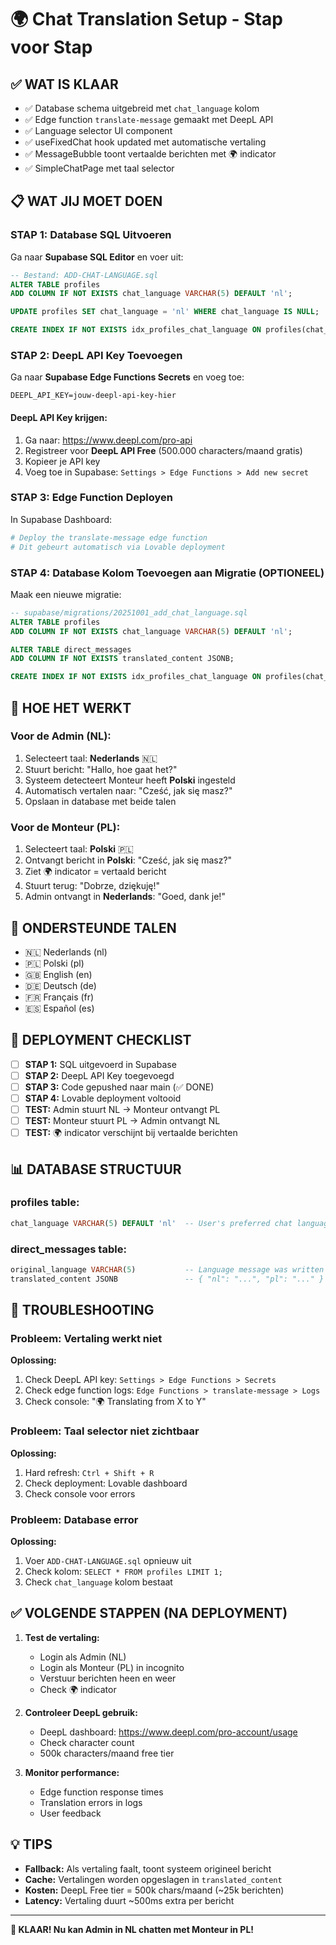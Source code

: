 # 🌍 Chat Translation Setup - Stap voor Stap

## ✅ WAT IS KLAAR
- ✅ Database schema uitgebreid met `chat_language` kolom
- ✅ Edge function `translate-message` gemaakt met DeepL API
- ✅ Language selector UI component
- ✅ useFixedChat hook updated met automatische vertaling
- ✅ MessageBubble toont vertaalde berichten met 🌍 indicator
- ✅ SimpleChatPage met taal selector

## 📋 WAT JIJ MOET DOEN

### STAP 1: Database SQL Uitvoeren
Ga naar **Supabase SQL Editor** en voer uit:
```sql
-- Bestand: ADD-CHAT-LANGUAGE.sql
ALTER TABLE profiles 
ADD COLUMN IF NOT EXISTS chat_language VARCHAR(5) DEFAULT 'nl';

UPDATE profiles SET chat_language = 'nl' WHERE chat_language IS NULL;

CREATE INDEX IF NOT EXISTS idx_profiles_chat_language ON profiles(chat_language);
```

### STAP 2: DeepL API Key Toevoegen
Ga naar **Supabase Edge Functions Secrets** en voeg toe:
```
DEEPL_API_KEY=jouw-deepl-api-key-hier
```

#### DeepL API Key krijgen:
1. Ga naar: https://www.deepl.com/pro-api
2. Registreer voor **DeepL API Free** (500.000 characters/maand gratis)
3. Kopieer je API key
4. Voeg toe in Supabase: `Settings > Edge Functions > Add new secret`

### STAP 3: Edge Function Deployen
In Supabase Dashboard:
```bash
# Deploy the translate-message edge function
# Dit gebeurt automatisch via Lovable deployment
```

### STAP 4: Database Kolom Toevoegen aan Migratie (OPTIONEEL)
Maak een nieuwe migratie:
```sql
-- supabase/migrations/20251001_add_chat_language.sql
ALTER TABLE profiles 
ADD COLUMN IF NOT EXISTS chat_language VARCHAR(5) DEFAULT 'nl';

ALTER TABLE direct_messages
ADD COLUMN IF NOT EXISTS translated_content JSONB;

CREATE INDEX IF NOT EXISTS idx_profiles_chat_language ON profiles(chat_language);
```

## 🎯 HOE HET WERKT

### Voor de Admin (NL):
1. Selecteert taal: **Nederlands** 🇳🇱
2. Stuurt bericht: "Hallo, hoe gaat het?"
3. Systeem detecteert Monteur heeft **Polski** ingesteld
4. Automatisch vertalen naar: "Cześć, jak się masz?"
5. Opslaan in database met beide talen

### Voor de Monteur (PL):
1. Selecteert taal: **Polski** 🇵🇱
2. Ontvangt bericht in **Polski**: "Cześć, jak się masz?"
3. Ziet 🌍 indicator = vertaald bericht
4. Stuurt terug: "Dobrze, dziękuję!"
5. Admin ontvangt in **Nederlands**: "Goed, dank je!"

## 🔧 ONDERSTEUNDE TALEN
- 🇳🇱 Nederlands (nl)
- 🇵🇱 Polski (pl)
- 🇬🇧 English (en)
- 🇩🇪 Deutsch (de)
- 🇫🇷 Français (fr)
- 🇪🇸 Español (es)

## 🚀 DEPLOYMENT CHECKLIST

- [ ] **STAP 1:** SQL uitgevoerd in Supabase
- [ ] **STAP 2:** DeepL API Key toegevoegd
- [ ] **STAP 3:** Code gepushed naar main (✅ DONE)
- [ ] **STAP 4:** Lovable deployment voltooid
- [ ] **TEST:** Admin stuurt NL → Monteur ontvangt PL
- [ ] **TEST:** Monteur stuurt PL → Admin ontvangt NL
- [ ] **TEST:** 🌍 indicator verschijnt bij vertaalde berichten

## 📊 DATABASE STRUCTUUR

### profiles table:
```sql
chat_language VARCHAR(5) DEFAULT 'nl'  -- User's preferred chat language
```

### direct_messages table:
```sql
original_language VARCHAR(5)           -- Language message was written in
translated_content JSONB               -- { "nl": "...", "pl": "..." }
```

## 🐛 TROUBLESHOOTING

### Probleem: Vertaling werkt niet
**Oplossing:**
1. Check DeepL API key: `Settings > Edge Functions > Secrets`
2. Check edge function logs: `Edge Functions > translate-message > Logs`
3. Check console: "🌍 Translating from X to Y"

### Probleem: Taal selector niet zichtbaar
**Oplossing:**
1. Hard refresh: `Ctrl + Shift + R`
2. Check deployment: Lovable dashboard
3. Check console voor errors

### Probleem: Database error
**Oplossing:**
1. Voer `ADD-CHAT-LANGUAGE.sql` opnieuw uit
2. Check kolom: `SELECT * FROM profiles LIMIT 1;`
3. Check `chat_language` kolom bestaat

## ✅ VOLGENDE STAPPEN (NA DEPLOYMENT)

1. **Test de vertaling:**
   - Login als Admin (NL)
   - Login als Monteur (PL) in incognito
   - Verstuur berichten heen en weer
   - Check 🌍 indicator

2. **Controleer DeepL gebruik:**
   - DeepL dashboard: https://www.deepl.com/pro-account/usage
   - Check character count
   - 500k characters/maand free tier

3. **Monitor performance:**
   - Edge function response times
   - Translation errors in logs
   - User feedback

## 💡 TIPS

- **Fallback:** Als vertaling faalt, toont systeem origineel bericht
- **Cache:** Vertalingen worden opgeslagen in `translated_content`
- **Kosten:** DeepL Free tier = 500k chars/maand (~25k berichten)
- **Latency:** Vertaling duurt ~500ms extra per bericht

---

**🎉 KLAAR! Nu kan Admin in NL chatten met Monteur in PL!**


